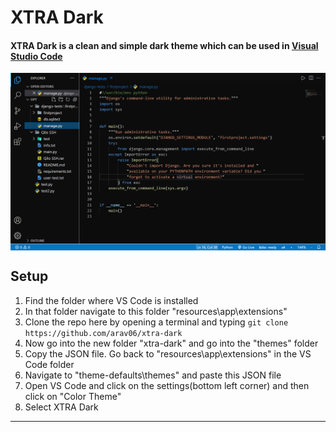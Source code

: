 # XTRA Dark

#### XTRA Dark is a clean and simple dark theme which can be used in <a href="https://code.visualstudio.com">Visual Studio Code</a>

<img align="center" src="image.png" />

## Setup

1. Find the folder where VS Code is installed
2. In that folder navigate to this folder "resources\app\extensions\"
3. Clone the repo here by opening a terminal and typing ```git clone https://github.com/arav06/xtra-dark```
4. Now go into the new folder "xtra-dark" and go into the "themes" folder
5. Copy the JSON file. Go back to "resources\app\extensions\" in the VS Code folder
6. Navigate to "theme-defaults\themes" and paste this JSON file
7. Open VS Code and click on the settings(bottom left corner) and then click on "Color Theme"
8. Select XTRA Dark

***
